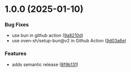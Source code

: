 # 1.0.0 (2025-01-10)


### Bug Fixes

* use bun in github action ([9a8210d](https://github.com/open-format/community-platform/commit/9a8210d3c0e8ba7a015d270aa5e8853566b5476d))
* use oven-sh/setup-bun@v2 in Github Action ([9d03a6e](https://github.com/open-format/community-platform/commit/9d03a6e6198a1b7cacf9eef0155865f1f03c2ab1))


### Features

* adds semantic release ([8f9b131](https://github.com/open-format/community-platform/commit/8f9b131490aad2158a217ef1b4643d2b33390905))
